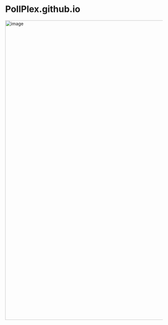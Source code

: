 # PollPlex.github.io
<img width="960" alt="image" src="https://github.com/avienmexico/PollPlex.github.io/assets/115201740/40cbdeb4-d9b9-4a10-9025-031aa6b5f0c6">
